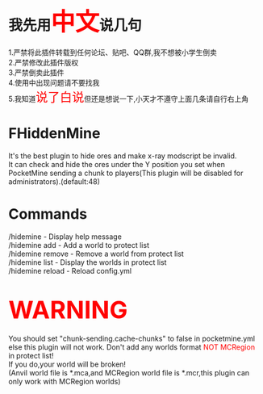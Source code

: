 # 我先用<font size=30 color='red'>中文</font>说几句
1.严禁将此插件转载到任何论坛、贴吧、QQ群,我不想被小学生倒卖<br />
2.严禁修改此插件版权<br />
3.严禁倒卖此插件<br />
4.使用中出现问题请不要找我<br />
5.我知道<font size=5 color='red'>说了白说</font>但还是想说一下,小天才不遵守上面几条请自行右上角

# FHiddenMine
It's the best plugin to hide ores and make x-ray modscript be invalid.<br />
It can check and hide the ores under the Y position you set when PocketMine sending a chunk to players(This plugin will be disabled for administrators).(default:48)

# Commands
/hidemine - Display help message<br />
/hidemine add <world> - Add a world to protect list<br />
/hidemine remove <world> - Remove a world from protect list<br />
/hidemine list - Display the worlds in protect list<br />
/hidemine reload - Reload config.yml

# <font size=30 color='red'>WARNING</font>
You should set "chunk-sending.cache-chunks" to false in pocketmine.yml else this plugin will not work.
Don't add any worlds format <font color='red'>NOT MCRegion</font> in protect list!<br />
If you do,your world will be broken!<br />
(Anvil world file is *.mca,and MCRegion world file is *.mcr,this plugin can only work with MCRegion worlds)